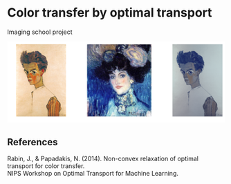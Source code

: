 # Color transfer by optimal transport <br/>

Imaging school project <br/>

![alt text](https://github.com/RomainPe/color-transfer/blob/master/images/showcase.png "transfer showcase")

## References <br/>

Rabin, J., & Papadakis, N. (2014). 
Non-convex relaxation of optimal transport for color transfer. <br/> 
NIPS Workshop on Optimal Transport for Machine Learning.
